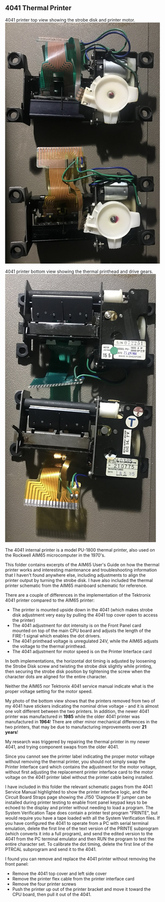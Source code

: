 4041 Thermal Printer
--------------------
4041 printer top view showing the strobe disk and printer motor.
![4041 Printer top view](./Printer%20Strobe%20Disk%20top%20view-small.jpg)

4041 printer bottom view showing the thermal printhead and drive gears.
![4041 Printer bottom view](./Printer%20bottom%20view-small.jpg)

The 4041 internal printer is a model PU-1800 thermal printer, also used on the Rockwell AIM65 microcomputer in the 1970's.

This folder contains excerpts of the AIM65 User's Guide on how the thermal printer works and interesting maintenance and troubleshooting information that I haven't found anywhere else, including adjustments to align the printer output by turning the strobe disk.  I have also included the thermal printer schematic from the AIM65 mainboard schematic for reference.

There are a couple of differences in the implementation of the Tektronix 4041 printer compared to the AIM65 printer:
- The printer is mounted upside down in the 4041 (which makes strobe disk adjustment very easy by pulling the 4041 top cover open to access the printer)
- The 4041 adjustment for dot intensity is on the Front Panel card mounted on top of the main CPU board and adjusts the length of the FIRE-1 signal which enables the dot drivers.
- The 4041 printhead voltage is unregulated 24V, while the AIM65 adjusts the voltage to the thermal printhead.
- The 4041 adjustment for motor speed is on the Printer Interface card

In both implementations, the horizontal dot timing is adjusted by loosening the Strobe Disk screw and twisting the strobe disk slightly while printing, then securing the strobe disk position by tightening the screw when the character dots are aligned for the entire character.

Neither the AIM65 nor Tektronix 4041 service manual indicate what is the proper voltage setting for the motor speed.

My photo of the bottom view shows that the printers removed from two of my 4041 have stickers indicating the nominal drive voltage - and it is almost one volt different between the two printers.  In addition, the newer 4041 printer was manufactured in **1985** while the older 4041 printer was manufactured in **1964**!  There are other minor mechanical differences in the two printers, that may be due to manufacturing improvements over **21 years**!

My research was triggered by repairing the thermal printer in my newer 4041, and trying component swaps from the older 4041.

Since you cannot see the printer label indicating the proper motor voltage without removing the thermal printer, you should not simply swap the Printer Interface card which contains the adjustment for the motor voltage, without first adjusting the replacement printer interface card to the motor voltage on the 4041 printer label without the printer cable being installed.

I have included in this folder the relevant schematic pages from the 4041 Service Manual highlighted to show the printer interface logic, and the Circuit Board Straps page showing the J150 'Diagnose B' jumper can be installed during printer testing to enable front panel keypad keys to be echoed to the display and printer without needing to load a program.  The System Verification Tape does contain a printer test program "PRINTE", but would require you have a tape loaded with all the System Verification files.  If you have configured the 4041 to operate from a PC with serial terminal emulation, delete the first line of the text version of the PRINTE subprogram (which converts it into a full program), and send the edited version to the 4041 from the PC terminal emulator and then RUN the program to test the entire character set.  To calibrate the dot timing, delete the first line of the PTRCAL subprogram and send it to the 4041.

I found you can remove and replace the 4041 printer without removing the front panel:
- Remove the 4041 top cover and left side cover
- Remove the printer flex cable from the printer interface card
- Remove the four printer screws
- Push the printer up out of the printer bracket and move it toward the CPU board, then pull it out of the 4041.
